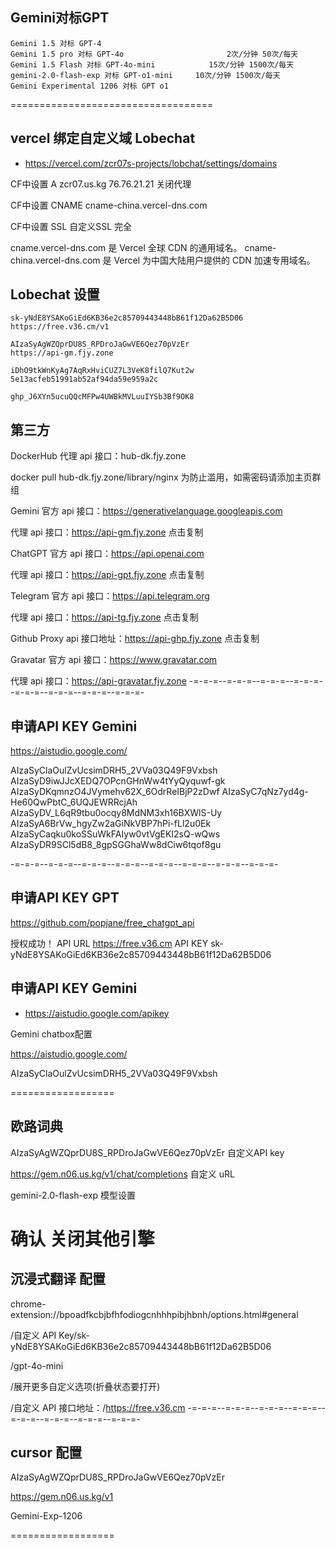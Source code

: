 ## Gemini对标GPT

```
Gemini 1.5 对标 GPT-4
Gemini 1.5 pro 对标 GPT-4o                       2次/分钟 50次/每天
Gemini 1.5 Flash 对标 GPT-4o-mini            15次/分钟 1500次/每天
gemini-2.0-flash-exp 对标 GPT-o1-mini     10次/分钟 1500次/每天 
Gemini Experimental 1206 对标 GPT o1
```
===================================

## vercel  绑定自定义域  Lobechat

- https://vercel.com/zcr07s-projects/lobchat/settings/domains

CF中设置  A zcr07.us.kg   76.76.21.21   关闭代理

CF中设置  CNAME  cname-china.vercel-dns.com

CF中设置  SSL  自定义SSL  完全

cname.vercel-dns.com 是 Vercel 全球 CDN 的通用域名。
cname-china.vercel-dns.com 是 Vercel 为中国大陆用户提供的 CDN 加速专用域名。


## Lobechat 设置

```
sk-yNdE8YSAKoGiEd6KB36e2c85709443448bB61f12Da62B5D06
https://free.v36.cm/v1

AIzaSyAgWZQprDU8S_RPDroJaGwVE6Qez70pVzEr
https://api-gm.fjy.zone

iDhO9tkWnKyAg7AqRxHviCUZ7L3VeK8filQ7Kut2w
5e13acfeb51991ab52af94da59e959a2c

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8
```

## 第三方

DockerHub
代理 api 接口：hub-dk.fjy.zone 

docker pull hub-dk.fjy.zone/library/nginx
为防止滥用，如需密码请添加主页群组

Gemini
官方 api 接口：https://generativelanguage.googleapis.com

代理 api 接口：https://api-gm.fjy.zone 点击复制

ChatGPT
官方 api 接口：https://api.openai.com

代理 api 接口：https://api-gpt.fjy.zone 点击复制

Telegram
官方 api 接口：https://api.telegram.org

代理 api 接口：https://api-tg.fjy.zone 点击复制

Github Proxy
api 接口地址：https://api-ghp.fjy.zone 点击复制

Gravatar
官方 api 接口：https://www.gravatar.com

代理 api 接口：https://api-gravatar.fjy.zone 
-=-=-=--=-=-=--=-=-=--=-=-=--=-=-=--=-=-=--=-=-=--=-=-=-

## 申请API KEY  Gemini
https://aistudio.google.com/

AIzaSyClaOulZvUcsimDRH5_2VVa03Q49F9Vxbsh
AIzaSyD9iwJJcXEDQ7OPcnGHnWw4tYyQyquwf-gk
AIzaSyDKqmnzO4JVymehv62X_6OdrReIBjP2zDwf
AIzaSyC7qNz7yd4g-He60QwPbtC_6UQJEWRRcjAh
AIzaSyDV_L6qR9tbu0ocqy8MdNM3xh16BXWlS-Uy
AIzaSyA6BrVw_hgyZw2aGiNkVBP7hPi-fLl2u0Ek
AIzaSyCaqku0koSSuWkFAIyw0vtVgEKI2sQ-wQws
AIzaSyDR9SCl5dB8_8gpSGGhaWw8dCiw6tqof8gu

-=-=-=--=-=-=--=-=-=--=-=-=--=-=-=--=-=-=--=-=-=--=-=-=-

## 申请API KEY   GPT
https://github.com/popjane/free_chatgpt_api

授权成功！
API URL
https://free.v36.cm
API KEY
sk-yNdE8YSAKoGiEd6KB36e2c85709443448bB61f12Da62B5D06


## 申请API KEY  Gemini 

- https://aistudio.google.com/apikey

Gemini    chatbox配置

https://aistudio.google.com/

AIzaSyClaOulZvUcsimDRH5_2VVa03Q49F9Vxbsh

==================

## 欧路词典

AIzaSyAgWZQprDU8S_RPDroJaGwVE6Qez70pVzEr   自定义API key

https://gem.n06.us.kg/v1/chat/completions  自定义 uRL

gemini-2.0-flash-exp                       模型设置

确认 关闭其他引擎
==================

## 沉浸式翻译 配置

chrome-extension://bpoadfkcbjbfhfodiogcnhhhpibjhbnh/options.html#general

/自定义 API Key/sk-yNdE8YSAKoGiEd6KB36e2c85709443448bB61f12Da62B5D06

/gpt-4o-mini

/展开更多自定义选项(折叠状态要打开)

/自定义 API 接口地址：/https://free.v36.cm
-=-=-=--=-=-=--=-=-=--=-=-=--=-=-=--=-=-=--=-=-=--=-=-=-

## cursor 配置

AIzaSyAgWZQprDU8S_RPDroJaGwVE6Qez70pVzEr

https://gem.n06.us.kg/v1  

Gemini-Exp-1206

==================